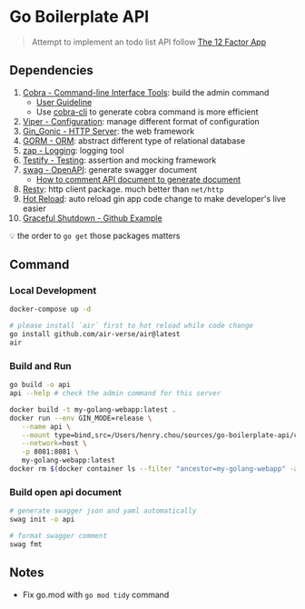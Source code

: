 # Go Boilerplate API

> Attempt to implement an todo list API follow [The 12 Factor App](https://12factor.net/)

## Dependencies

1. [Cobra - Command-line Interface Tools](https://github.com/spf13/cobra): build the admin command
   * [User Guideline](https://github.com/spf13/cobra/blob/main/site/content/user_guide.md)
   * Use [cobra-cli](https://github.com/spf13/cobra-cli/blob/main/README.md) to generate cobra command is more efficient
2. [Viper - Configuration](https://github.com/spf13/viper): manage different format of configuration
3. [Gin_Gonic - HTTP Server](https://github.com/gin-gonic/gin): the web framework
4. [GORM - ORM](https://gorm.io/gorm): abstract different type of relational database
5. [zap - Logging](https://github.com/uber-go/zap): logging tool
6. [Testify - Testing](https://github.com/stretchr/testify): assertion and mocking framework
7. [swag - OpenAPI](https://github.com/swaggo/gin-swagger): generate swagger document
   * [How to comment API document to generate document](https://github.com/swaggo/swag?tab=readme-ov-file#general-api-info)
8. [Resty](https://github.com/go-resty/resty): http client package. much better than `net/http`
9. [Hot Reload](https://github.com/air-verse/air): auto reload gin app code change to make developer's live easier
10. [Graceful Shutdown - Github Example](https://github.com/gin-gonic/examples/blob/master/graceful-shutdown/graceful-shutdown/notify-without-context/server.go)

:bulb: the order to `go get` those packages matters

## Command

### Local Development

```bash
docker-compose up -d

# please install `air` first to hot reload while code change
go install github.com/air-verse/air@latest
air
```

### Build and Run

```bash
go build -o api
api --help # check the admin command for this server
```

```bash
docker build -t my-golang-webapp:latest .
docker run --env GIN_MODE=release \
   --name api \
   --mount type=bind,src=/Users/henry.chou/sources/go-boilerplate-api/configs/local.yml,dst=/app/configs/local.yml \
   --network=host \
   -p 8081:8081 \
   my-golang-webapp:latest
docker rm $(docker container ls --filter "ancestor=my-golang-webapp" -aq | head -n 1)
```

### Build open api document

```bash
# generate swagger json and yaml automatically
swag init -o api

# format swagger comment
swag fmt
```

## Notes

* Fix go.mod with `go mod tidy` command